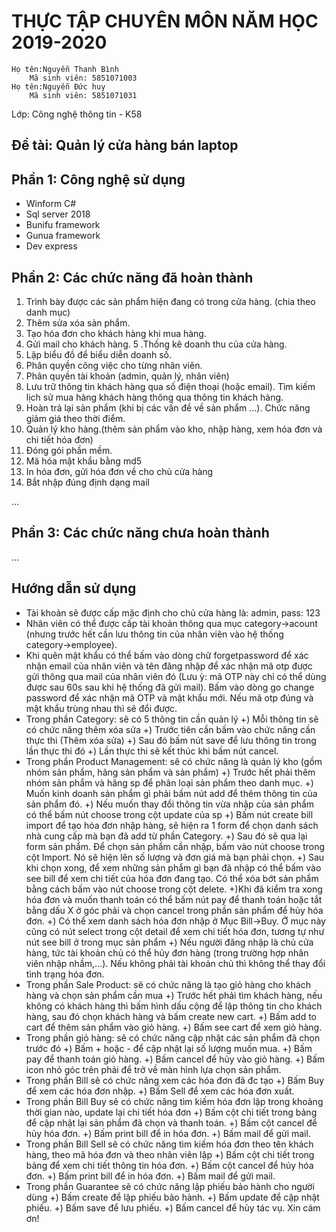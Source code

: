 # THỰC TẬP CHUYÊN MÔN NĂM HỌC 2019-2020
	Họ tên:Nguyễn Thanh Bình
		Mã sinh viên: 5851071003
	Họ tên:Nguyễn Đức huy
		Mã sinh viên: 5851071031
Lớp: Công nghệ thông tin - K58
## Đề tài: Quản lý cửa hàng bán laptop
## Phần 1: Công nghệ sử dụng
- Winform C#
- Sql server 2018
- Bunifu framework
- Gunua framework
- Dev express
## Phần 2: Các chức năng đã hoàn thành
1. Trình bày được các sản phẩm hiện đang có trong cửa hàng. (chia theo danh mục)
2. Thêm sửa xóa sản phẩm.
3. Tạo hóa đơn cho khách hàng khi mua hàng.
4. Gửi mail cho khách hàng.
5 .Thống kê doanh thu của cửa hàng.
6. Lập biểu đồ để biểu diễn doanh số.
7. Phân quyền công việc cho từng nhân viên.
8. Phân quyền tài khoản (admin, quản lý, nhân viên)
9. Lưu trữ thông tin khách hàng qua số điện thoại (hoặc email). Tìm kiếm lịch sử mua hàng khách hàng thông qua thông tin khách hàng.
10. Hoàn trả lại sản phẩm (khi bị các vấn đề về sản phẩm …). Chức năng giảm giá theo thời điểm.
11. Quản lý kho hàng.(thêm sản phẩm vào kho, nhập hàng, xem hóa đơn và chi tiết hóa đơn)
12. Đóng gói phần mềm.
13. Mã hóa mật khẩu bằng md5
14. In hóa đơn, gửi hóa đơn về cho chủ cửa hàng
15. Bắt nhập đúng định dạng mail 

...
## Phần 3: Các chức năng chưa hoàn thành

...
## Hướng dẫn sử dụng
- Tài khoản sẽ được cấp mặc định cho chủ cửa hàng là: admin, pass: 123
- Nhân viên có thể được cấp tài khoản thông qua mục category->acount (nhưng trước hết cần lưu thông tin của nhân viên vào hệ thống category->employee).
- Khi quên mật khẩu có thể bấm vào dòng chữ forgetpassword để xác nhận email của nhân viên và tên đăng nhập để xác nhận mã otp được gửi thông qua mail của nhân viên đó (Lưu ỳ: mã OTP này chỉ có thể dùng được sau 60s sau khi hệ thống đã gửi mail). Bấm vào dòng go change password để xác nhận mã OTP và mật khẩu mới. Nếu mã otp đúng và mật khẩu trùng nhau thì sẽ đổi được.
- Trong phần Category: sẽ có 5 thông tin cần quản lý
	+) Mỗi thông tin sẽ có chức năng thêm xóa sửa
	+) Trước tiên cần bấm vào chức năng cần thực thi (Thêm xóa sửa)
	+) Sau đó bấm nút save để lưu thông tin trong lần thực thi đó
	+) Lần thực thi sẽ kết thúc khi bấm nút cancel.
- Trong phần Product Management: sẽ có chức năng là quản lý kho (gồm nhóm sản phẩm, hãng sản phẩm và sản phẩm)
	+) Trước hết phải thêm nhóm sản phẩm và hãng sp để phân loại sản phẩm theo danh mục.
	+) Muốn kinh doanh sản phẩm gì phải bấm nút add để thêm thông tin của sản phẩm đó.
	+) Nếu muốn thay đổi thông tin vừa nhập của sản phẩm có thể bấm nút choose trong cột update của sp
	+) Bấm nút create bill import để tạo hóa đơn nhập hàng, sẽ hiện ra 1 form để chọn danh sách nhà cung cấp mà bạn đã add từ phần Category.
	+) Sau đó sẽ qua lại form sản phẩm. Để chọn sản phẩm cần nhập, bấm vào nút choose trong cột Import. Nó sẽ hiện lên số lượng và đơn giá mà bạn phải chọn.
	+) Sau khi chọn xong, để xem những sản phẩm gì bạn đã nhập có thể bấm vào see bill để xem chi tiết của hóa đơn đang tạo. Có thể xóa bớt sản phẩm bằng cách bấm vào nút choose trong cột delete.
	+)Khi đã kiểm tra xong hóa đơn và muốn thanh toán có thể bấm nút pay để thanh toán hoặc tắt bằng dấu X ở góc phải và chọn cancel trong phần sản phẩm để hủy hóa đơn.
	+) Có thể xem danh sách hóa đơn nhập ở Mục Bill->Buy. Ở mục này cũng có nút select trong cột detail để xem chi tiết hóa đơn, tương tự như nút see bill ở trong mục sản phẩm
	+) Nếu người đăng nhập là chủ cửa hàng, tức tài khoản chủ có thể hủy đơn hàng (trong trường hợp nhân viên nhập nhầm,...). Nếu không phải tài khoản chủ thì không thể thay đổi tình trạng hóa đơn.
- Trong phần Sale Product: sẽ có chức năng là tạo giỏ hàng cho khách hàng và chọn sản phẩm cần mua
	+) Trước hết phải tìm khách hàng, nếu không có khách hàng thì bấm hình dấu cộng để lập thông tin cho khách hàng, sau đó chọn khách hàng và bấm create new cart.
	+) Bấm add to cart để thêm sản phẩm vào giỏ hàng.
	+) Bấm see cart để xem giỏ hàng.
- Trong phần giỏ hàng: sẽ có chức năng cập nhật các sản phẩm đã chọn trước đó
	+) Bấm + hoặc - để cập nhật lại số lượng muốn mua.
	+) Bấm pay để thanh toán giỏ hàng.
	+) Bấm cancel để hủy vào giỏ hàng.
	+) Bấm icon nhỏ góc trên phải để trở về màn hình lựa chọn sản phẩm.
- Trong phần Bill sẽ có chức năng xem các hóa đơn đã đc tạo
	+) Bấm Buy để xem các hóa đơn nhập.
	+) Bấm Sell để xem các hóa đơn xuất.
- Trong phần Bill Buy sẽ có chức năng tìm kiếm hóa đơn lập trong khoảng thời gian nào, update lại chi tiết hóa đơn
	+) Bấm cột chi tiết trong bảng để cập nhật lại sản phẩm đã chọn và thanh toán.
	+) Bấm cột cancel để hủy hóa đơn.
	+) Bấm print bill để in hóa đơn.
	+) Bấm mail để gửi mail.
- Trong phần Bill Sell sẽ có chức năng tìm kiếm hóa đơn theo tên khách hàng, theo mã hóa đơn và theo nhân viên lập
	+) Bấm cột chi tiết trong bảng để xem chi tiết thông tin hóa đơn.
	+) Bấm cột cancel để hủy hóa đơn.
	+) Bấm print bill để in hóa đơn.
	+) Bấm mail để gửi mail.
- Trong phần Guarantee sẽ có chức năng lập phiếu bảo hành cho người dùng
	+) Bấm create để lập phiếu bảo hành.
	+) Bấm update để cập nhật phiếu.
	+) Bấm save để lưu phiếu.
	+) Bấm cancel để hủy tác vụ.
Xin cám ơn!
	
